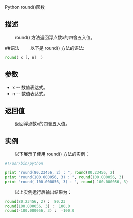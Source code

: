 Python round()函数
## 描述
&#160;&#160;&#160;&#160;&#160;&#160;&#160;&#160;round() 方法返回浮点数x的四舍五入值。

##语法
&#160;&#160;&#160;&#160;&#160;&#160;&#160;&#160;以下是 round() 方法的语法:

```python
round( x [, n]  )
```

## 参数
- x -- 数值表达式。
- n -- 数值表达式。

## 返回值
&#160;&#160;&#160;&#160;&#160;&#160;&#160;&#160;返回浮点数x的四舍五入值。

## 实例
&#160;&#160;&#160;&#160;&#160;&#160;&#160;&#160;以下展示了使用 round() 方法的实例：

```python
#!/usr/bin/python

print "round(80.23456, 2) : ", round(80.23456, 2)
print "round(100.000056, 3) : ", round(100.000056, 3)
print "round(-100.000056, 3) : ", round(-100.000056, 3)
```

&#160;&#160;&#160;&#160;&#160;&#160;&#160;&#160;以上实例运行后输出结果为：

```python
round(80.23456, 2) :  80.23
round(100.000056, 3) :  100.0
round(-100.000056, 3) :  -100.0
```